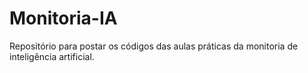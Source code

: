 # Monitoria-IA
Repositório para postar os códigos das aulas práticas da monitoria de inteligência artificial. 
